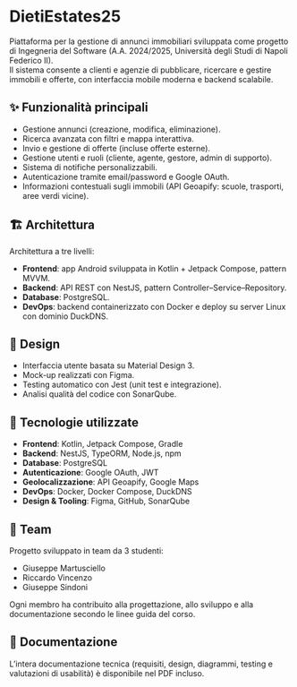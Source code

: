 # DietiEstates25

Piattaforma per la gestione di annunci immobiliari sviluppata come progetto di Ingegneria del Software (A.A. 2024/2025, Università degli Studi di Napoli Federico II).  
Il sistema consente a clienti e agenzie di pubblicare, ricercare e gestire immobili e offerte, con interfaccia mobile moderna e backend scalabile.

## ✨ Funzionalità principali
- Gestione annunci (creazione, modifica, eliminazione).
- Ricerca avanzata con filtri e mappa interattiva.
- Invio e gestione di offerte (incluse offerte esterne).
- Gestione utenti e ruoli (cliente, agente, gestore, admin di supporto).
- Sistema di notifiche personalizzabili.
- Autenticazione tramite email/password e Google OAuth.
- Informazioni contestuali sugli immobili (API Geoapify: scuole, trasporti, aree verdi vicine).

## 🏗 Architettura
Architettura a tre livelli:
- **Frontend**: app Android sviluppata in Kotlin + Jetpack Compose, pattern MVVM.
- **Backend**: API REST con NestJS, pattern Controller–Service–Repository.
- **Database**: PostgreSQL.
- **DevOps**: backend containerizzato con Docker e deploy su server Linux con dominio DuckDNS.

## 📐 Design
- Interfaccia utente basata su Material Design 3.
- Mock-up realizzati con Figma.
- Testing automatico con Jest (unit test e integrazione).
- Analisi qualità del codice con SonarQube.

## 🔧 Tecnologie utilizzate
- **Frontend**: Kotlin, Jetpack Compose, Gradle  
- **Backend**: NestJS, TypeORM, Node.js, npm  
- **Database**: PostgreSQL  
- **Autenticazione**: Google OAuth, JWT  
- **Geolocalizzazione**: API Geoapify, Google Maps  
- **DevOps**: Docker, Docker Compose, DuckDNS  
- **Design & Tooling**: Figma, GitHub, SonarQube  

## 👥 Team
Progetto sviluppato in team da 3 studenti:  
- Giuseppe Martusciello  
- Riccardo Vincenzo  
- Giuseppe Sindoni  

Ogni membro ha contribuito alla progettazione, allo sviluppo e alla documentazione secondo le linee guida del corso.

## 📄 Documentazione
L’intera documentazione tecnica (requisiti, design, diagrammi, testing e valutazioni di usabilità) è disponibile nel PDF incluso.  

